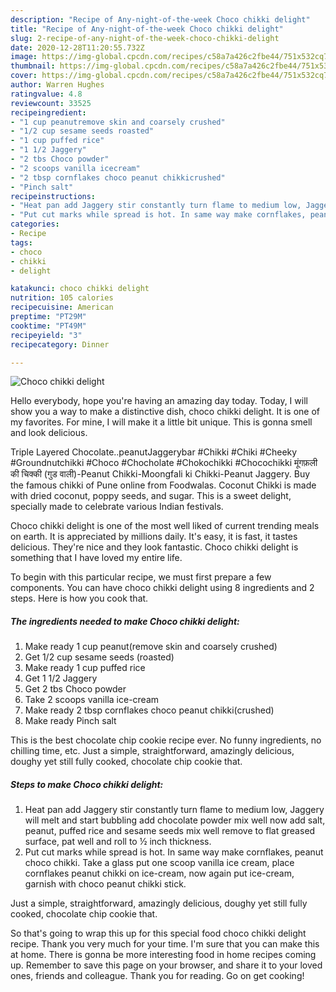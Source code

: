 ```yaml
---
description: "Recipe of Any-night-of-the-week Choco chikki delight"
title: "Recipe of Any-night-of-the-week Choco chikki delight"
slug: 2-recipe-of-any-night-of-the-week-choco-chikki-delight
date: 2020-12-28T11:20:55.732Z
image: https://img-global.cpcdn.com/recipes/c58a7a426c2fbe44/751x532cq70/choco-chikki-delight-recipe-main-photo.jpg
thumbnail: https://img-global.cpcdn.com/recipes/c58a7a426c2fbe44/751x532cq70/choco-chikki-delight-recipe-main-photo.jpg
cover: https://img-global.cpcdn.com/recipes/c58a7a426c2fbe44/751x532cq70/choco-chikki-delight-recipe-main-photo.jpg
author: Warren Hughes
ratingvalue: 4.8
reviewcount: 33525
recipeingredient:
- "1 cup peanutremove skin and coarsely crushed"
- "1/2 cup sesame seeds roasted"
- "1 cup puffed rice"
- "1 1/2 Jaggery"
- "2 tbs Choco powder"
- "2 scoops vanilla icecream"
- "2 tbsp cornflakes choco peanut chikkicrushed"
- "Pinch salt"
recipeinstructions:
- "Heat pan add Jaggery stir constantly turn flame to medium low, Jaggery will melt and start bubbling add chocolate powder mix well now add salt, peanut, puffed rice and sesame seeds mix well remove to flat greased surface, pat well and roll to ½ inch thickness."
- "Put cut marks while spread is hot. In same way make cornflakes, peanut choco chikki. Take a glass put one scoop vanilla ice cream, place cornflakes peanut chikki on ice-cream, now again put ice-cream, garnish with choco peanut chikki stick."
categories:
- Recipe
tags:
- choco
- chikki
- delight

katakunci: choco chikki delight 
nutrition: 105 calories
recipecuisine: American
preptime: "PT29M"
cooktime: "PT49M"
recipeyield: "3"
recipecategory: Dinner

---
```



![Choco chikki delight](https://img-global.cpcdn.com/recipes/c58a7a426c2fbe44/751x532cq70/choco-chikki-delight-recipe-main-photo.jpg)

Hello everybody, hope you're having an amazing day today. Today, I will show you a way to make a distinctive dish, choco chikki delight. It is one of my favorites. For mine, I will make it a little bit unique. This is gonna smell and look delicious.

Triple Layered Chocolate..peanutJaggerybar #Chikki #Chiki #Cheeky #Groundnutchikki #Choco #Chocholate #Chokochikki #Chocochikki मूंगफ़ली की चिक्की (गुड वाली)-Peanut Chikki-Moongfali ki Chikki-Peanut Jaggery. Buy the famous chikki of Pune online from Foodwalas. Coconut Chikki is made with dried coconut, poppy seeds, and sugar. This is a sweet delight, specially made to celebrate various Indian festivals.

Choco chikki delight is one of the most well liked of current trending meals on earth. It is appreciated by millions daily. It's easy, it is fast, it tastes delicious. They're nice and they look fantastic. Choco chikki delight is something that I have loved my entire life.


To begin with this particular recipe, we must first prepare a few components. You can have choco chikki delight using 8 ingredients and 2 steps. Here is how you cook that.

<!--inarticleads1-->

##### The ingredients needed to make Choco chikki delight:

1. Make ready 1 cup peanut(remove skin and coarsely crushed)
1. Get 1/2 cup sesame seeds (roasted)
1. Make ready 1 cup puffed rice
1. Get 1 1/2 Jaggery
1. Get 2 tbs Choco powder
1. Take 2 scoops vanilla ice-cream
1. Make ready 2 tbsp cornflakes choco peanut chikki(crushed)
1. Make ready Pinch salt


This is the best chocolate chip cookie recipe ever. No funny ingredients, no chilling time, etc. Just a simple, straightforward, amazingly delicious, doughy yet still fully cooked, chocolate chip cookie that. 

<!--inarticleads2-->

##### Steps to make Choco chikki delight:

1. Heat pan add Jaggery stir constantly turn flame to medium low, Jaggery will melt and start bubbling add chocolate powder mix well now add salt, peanut, puffed rice and sesame seeds mix well remove to flat greased surface, pat well and roll to ½ inch thickness.
1. Put cut marks while spread is hot. In same way make cornflakes, peanut choco chikki. Take a glass put one scoop vanilla ice cream, place cornflakes peanut chikki on ice-cream, now again put ice-cream, garnish with choco peanut chikki stick.


Just a simple, straightforward, amazingly delicious, doughy yet still fully cooked, chocolate chip cookie that. 

So that's going to wrap this up for this special food choco chikki delight recipe. Thank you very much for your time. I'm sure that you can make this at home. There is gonna be more interesting food in home recipes coming up. Remember to save this page on your browser, and share it to your loved ones, friends and colleague. Thank you for reading. Go on get cooking!
